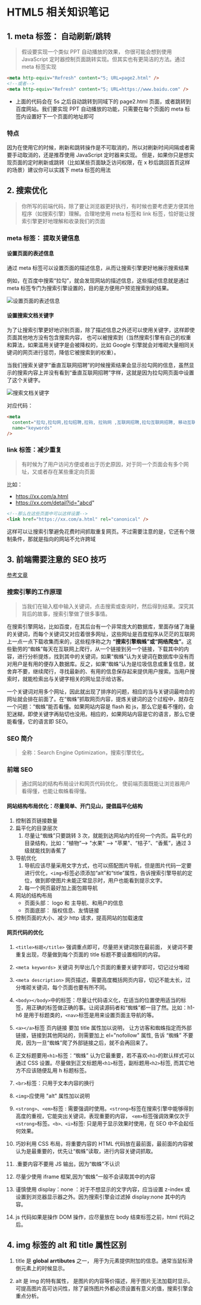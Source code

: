 # HTML5 相关知识笔记

## 1. meta 标签： 自动刷新/跳转

> 假设要实现一个类似 PPT 自动播放的效果， 你很可能会想到使用 JavaScript 定时器控制页面跳转实现。但其实也有更简洁的方法。通过 meta 标签实现

```html
<meta http-equiv="Refresh" content="5; URL=page2.html" />
<!--或者-->
<meta http-equiv="Refresh" content="5; URL=https://www.baidu.com" />
```

- 上面的代码会在 5s 之后自动跳转到同域下的 page2.html 页面，或者跳转到百度网站。我们要实现 PPT 自动播放的功能，只需要在每个页面的 meta 标签内设置好下一个页面的地址即可

### 特点

因为在使用它的时候，刷新和跳转操作是不可取消的，所以对刷新时间间隔或者需要手动取消的，还是推荐使用 JavaScript 定时器来实现。
但是，如果你只是想实现页面的定时刷新或跳转（比如某些页面缺乏访问权限，在 x 秒后跳回首页这样的场景）建议你可以实践下 meta 标签的用法

## 2. 搜索优化

> 你所写的前端代码，除了要让浏览器更好执行，有时候也要考虑更方便其他程序（如搜索引擎）理解。合理地使用 meta 标签和 link 标签，恰好能让搜索引擎更好地理解和收录我们的页面

### meta 标签： 提取关键信息

#### 设置页面的表述信息

通过 meta 标签可以设置页面的描述信息，从而让搜索引擎更好地展示搜索结果

例如，在百度中搜索“拉勾”，就会发现网站的描述信息，这些描述信息就是通过 meta 标签专门为搜索引擎设置的，目的是方便用户预览搜索到的结果。

![设置页面的表述信息](https://s0.lgstatic.com/i/image/M00/07/0F/Ciqc1F647kmAMJF6AABXM1K7WdY483.png)

#### 设置搜索文档关键字

为了让搜索引擎更好地识别页面，除了描述信息之外还可以使用关键字，这样即使页面其他地方没有包含搜索内容，
也可以被搜索到（当然搜索引擎有自己的权重和算法，如果滥用关键字是会被降权的，比如 Google 引擎就会对堆砌大量相同关键词的网页进行惩罚，降低它被搜索到的权重）。

当我们搜索关键字“垂直互联网招聘”的时候搜索结果会显示拉勾网的信息，虽然显示的搜索内容上并没有看到“垂直互联网招聘”字样，这就是因为拉勾网页面中设置了这个关键字。

![搜索文档关键字](https://s0.lgstatic.com/i/image/M00/07/0F/Ciqc1F647lSAGbePAAEeMKqCVgw178.png)

对应代码：

```html
<meta
  content="拉勾,拉勾网,拉勾招聘,拉钩, 拉钩网 ,互联网招聘,拉勾互联网招聘, 移动互联网招聘, 垂直互联网招聘, 微信招聘, 微博招聘, 拉勾官网, 拉勾百科,跳槽, 高薪职位, 互联网圈子, IT招聘, 职场招聘, 猎头招聘,O2O招聘, LBS招聘, 社交招聘, 校园招聘, 校招,社会招聘,社招"
  name="keywords"
/>
```

### link 标签：减少重复

> 有时候为了用户访问方便或者出于历史原因，对于同一个页面会有多个网址，又或者存在某些重定向页面

比如：

- https://xx.com/a.html
- https://xx.com/detail?id="abcd"

```html
<!--那么在这些页面中可以这样设置-->
<link href="https://xx.com/a.html" rel="canonical" />
```

这样可以让搜索引擎避免花费时间抓取重复网页。不过需要注意的是，它还有个限制条件，那就是指向的网站不允许跨域

## 3. 前端需要注意的 SEO 技巧

[参考文章](https://blog.csdn.net/sqlquan/article/details/86647819)

### 搜索引擎的工作原理

> 当我们在输入框中输入关键词，点击搜索或查询时，然后得到结果。深究其背后的故事，搜索引擎做了很多事情。

在搜索引擎网站，比如百度，在其后台有一个非常庞大的数据库，里面存储了海量的关键词，而每个关键词又对应着很多网址，这些网址是百度程序从茫茫的互联网上一点一点下载收集而来的，这些程序称之为 **“搜索引擎蜘蛛”或“网络爬虫”**。这些勤劳的“蜘蛛”每天在互联网上爬行，从一个链接到另一个链接，下载其中的内容，进行分析提炼，找到其中的关键词，如果“蜘蛛”认为关键词在数据库中没有而对用户是有用的便存入数据库。反之，如果“蜘蛛”认为是垃圾信息或重复信息，就舍弃不要，继续爬行，寻找最新的、有用的信息保存起来提供用户搜索。当用户搜索时，就能检索出与关键字相关的网址显示给访客。

一个关键词对用多个网址，因此就出现了排序的问题，相应的当与关键词最吻合的网址就会排在前面了。在“蜘蛛”抓取网页内容，提炼关键词的这个过程中，就存在一个问题：“蜘蛛”能否看懂。如果网站内容是 flash 和 js，那么它是看不懂的，会犯迷糊，即使关键字再贴切也没用。相应的，如果网站内容是它的语言，那么它便能看懂，它的语言即 SEO。

### SEO 简介

> 全称：Search Engine Optimization，搜索引擎优化。

### 前端 SEO

> 通过网站的结构布局设计和网页代码优化， 使前端页面既能让浏览器用户看得懂，也能让蜘蛛看得懂。

#### 网站结构布局优化：尽量简单、开门见山，提倡扁平化结构

1. 控制首页链接数量
2. 扁平化的目录层次
   1. 尽量让“蜘蛛”只要跳转 3 次，就能到达网站内的任何一个内页。扁平化的目录结构，比如：“植物”--> "水果" --> "苹果"、“桔子”、“香蕉”，通过 3 级就能找到香蕉了
3. 导航优化
   1. 导航应该尽量采用文字方式，也可以搭配图片导航，但是图片代码一定要进行优化，`<img>`标签必须添加“alt”和“title”属性，告诉搜索引擎导航的定位，做到即使图片未能正常显示时，用户也能看到提示文字。
   2. 每一个网页最好加上面包屑导航
4. 网站的结构布局
   - 页面头部： logo 和 主导航、和用户的信息
   - 页面底部： 版权信息、友情链接
5. 控制页面的大小、减少 http 请求，提高网站的加载速度

#### 网页代码的优化

1. `<title>标题</title>` 强调重点即可，尽量把关键词放在最前面， 关键词不要重复出现，尽量做到每个页面的 title 标题不要设置相同的内容。

2. `<meta keywords>` 关键词 列举出几个页面的重要关键字即可，切记过分堆砌

3. `<meta description>` 网页描述，需要高度概括网页内容，切记不能太长，过分堆砌关键词，每个页面也要有所不同。

4. `<body></body>`中的标签：尽量让代码语义化，在适当的位置使用适当的标签，用正确的标签做正确的事。让阅读源码者和“蜘蛛”都一目了然。比如：h1-h6 是用于标题类的，`<nav>`标签是用来设置页面主导航的等。

5. `<a></a>`标签 页内链接 要加 title 属性加以说明， 让方访客和蜘蛛指定而外部链接，链接到其他网站的，则需要加上 el="nofollow" 属性, 告诉 “蜘蛛” 不要爬，因为一旦“蜘蛛”爬了外部链接之后，就不会再回来了。
6. 正文标题要用`<h1>`标签：“蜘蛛” 认为它最重要，若不喜欢`<h1>`的默认样式可以通过 CSS 设置。尽量做到正文标题用`<h1>`标签，副标题用`<h2>`标签, 而其它地方不应该随便乱用 h 标题标签。

7. `<br>`标签：只用于文本内容的换行

8. `<img>`应使用 "alt" 属性加以说明

9. `<strong>`、`<em>`标签 : 需要强调时使用。`<strong>`标签在搜索引擎中能够得到高度的重视，它能突出关键词，表现重要的内容， `<em>`标签强调效果仅次于`<strong>`标签。`<b>、<i>`标签: 只是用于显示效果时使用，在 SEO 中不会起任何效果。

10. 巧妙利用 CSS 布局，将重要内容的 HTML 代码放在最前面，最前面的内容被认为是最重要的，优先让“蜘蛛”读取，进行内容关键词抓取。

11. .重要内容不要用 JS 输出，因为“蜘蛛”不认识

12. 尽量少使用 iframe 框架,因为“蜘蛛”一般不会读取其中的内容

13. 谨慎使用 display：none ：对于不想显示的文字内容，应当设置 z-index 或设置到浏览器显示器之外。因为搜索引擎会过滤掉 display:none 其中的内容。

14. js 代码如果是操作 DOM 操作，应尽量放在 body 结束标签之前，html 代码之后。

## 4. img 标签的 alt 和 title 属性区别

1. title 是 **global arrtibutes** 之一， 用于为元素提供附加的信息。通常当鼠标滑倒元素上的时候显示。

2. alt 是 img 的特有属性， 是图片的内容等价描述，用于图片无法加载时显示。可提高图片高可访问性，除了装饰图片外都必须设置有意义的值，搜索引擎会重点分析。
